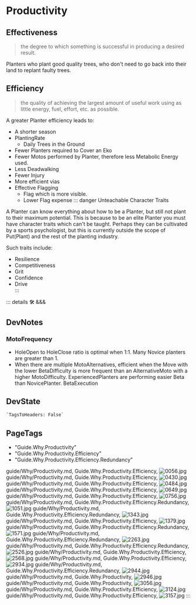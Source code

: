 
# <via>Productivity</via>

## Effectiveness

> the degree to which something is successful in producing a desired result.

Planters who plant good quality trees, who don't need to go back into their land to replant faulty trees.

## Efficiency

> the quality of achieving the largest amount of useful work using as little energy, fuel, effort, etc. as possible.

A greater Planter efficiency leads to:

- A shorter season
- PlantingRate
    - Daily Trees in the Ground
- Fewer Planters required to Cover an Eko
- Fewer Motos performed by Planter, therefore less Metabolic Energy used.
- Less Deadwalking
- Fewer Injury
- More efficient vias
- Effective Flagging
    - Flag which is more visible.
    - Lower Flag expense
::: danger Unteachable Character Traits

A Planter can know everything about how to be a Planter, but still not plant to their maximum potential. This is because to be an elite Planter you must have character traits which can't be taught. Perhaps they can be cultivated by a sports psychologist, but this is currently outside the scope of Put(Plant) and the rest of the planting industry.  

Such traits include:

- Resilience
- Competitiveness
- Grit
- Confidence
- Drive  
:::

::: details 🛠 <dev>&&&</dev>

## DevNotes

### MotoFrequency

- HoleOpen to HoleClose ratio is optimal when 1:1. Many Novice planters are greater than 1.
- When there are multiple MotoAlternatives, efficient when the Move with the lower BetaDifficulty is more frequent than an AlternativeMoto with a higher MotoDifficulty. ExperiencedPlanters are performing easier Beta than NovicePlanter. BetaExecution

## DevState

```py
`TagsToHeaders: False`
```

<h2>PageTags</h2>

- "Guide.Why.Productivity"
- "Guide.Why.Productivity.Efficiency"
- "Guide.Why.Productivity.Efficiency.Redundancy"

guide/Why/Productivity.md, <dev>Guide.Why.Productivity.Efficiency</dev>, ![0056.jpg](/PaperPhoto/0056.jpg)
guide/Why/Productivity.md, <dev>Guide.Why.Productivity.Efficiency</dev>, ![0430.jpg](/PaperPhoto/0430.jpg)
guide/Why/Productivity.md, <dev>Guide.Why.Productivity.Efficiency</dev>, ![0484.jpg](/PaperPhoto/0484.jpg)
guide/Why/Productivity.md, <dev>Guide.Why.Productivity.Efficiency</dev>, ![0649.jpg](/PaperPhoto/0649.jpg)
guide/Why/Productivity.md, <dev>Guide.Why.Productivity.Efficiency</dev>, ![0756.jpg](/PaperPhoto/0756.jpg)
guide/Why/Productivity.md, <dev>Guide.Why.Productivity.Efficiency.Redundancy</dev>, ![1051.jpg](/PaperPhoto/1051.jpg)
guide/Why/Productivity.md, <dev>Guide.Why.Productivity.Efficiency.Redundancy</dev>, ![1343.jpg](/PaperPhoto/1343.jpg)
guide/Why/Productivity.md, <dev>Guide.Why.Productivity.Efficiency</dev>, ![1379.jpg](/PaperPhoto/1379.jpg)
guide/Why/Productivity.md, <dev>Guide.Why.Productivity.Efficiency.Redundancy</dev>, ![1571.jpg](/PaperPhoto/1571.jpg)
guide/Why/Productivity.md, <dev>Guide.Why.Productivity.Efficiency.Redundancy</dev>, ![2263.jpg](/PaperPhoto/2263.jpg)
guide/Why/Productivity.md, <dev>Guide.Why.Productivity.Efficiency.Redundancy</dev>, ![2526.jpg](/PaperPhoto/2526.jpg)
guide/Why/Productivity.md, <dev>Guide.Why.Productivity.Efficiency</dev>, ![2568.jpg](/PaperPhoto/2568.jpg)
guide/Why/Productivity.md, <dev>Guide.Why.Productivity.Efficiency</dev>, ![2934.jpg](/PaperPhoto/2934.jpg)
guide/Why/Productivity.md, <dev>Guide.Why.Productivity.Efficiency.Redundancy</dev>, ![2944.jpg](/PaperPhoto/2944.jpg)
guide/Why/Productivity.md, <dev>Guide.Why.Productivity</dev>, ![2946.jpg](/PaperPhoto/2946.jpg)
guide/Why/Productivity.md, <dev>Guide.Why.Productivity</dev>, ![3056.jpg](/PaperPhoto/3056.jpg)
guide/Why/Productivity.md, <dev>Guide.Why.Productivity.Efficiency</dev>, ![3124.jpg](/PaperPhoto/3124.jpg)
guide/Why/Productivity.md, <dev>Guide.Why.Productivity.Efficiency</dev>, ![3157.jpg](/PaperPhoto/3157.jpg)
:::
